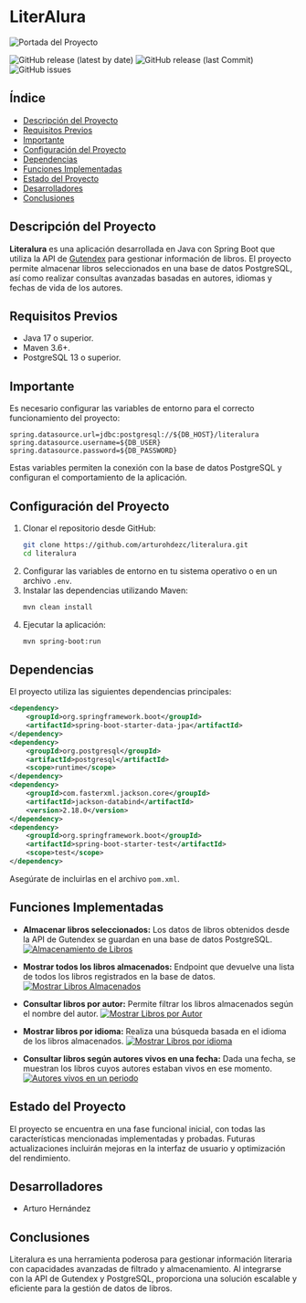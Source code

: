 # LiterAlura


![Portada del Proyecto](https://www.sydle.com/blog/assets/post/biblioteca-digital-63e521409e3c274f1050e336/capa%20biblioteca%20digital.png) 


![GitHub release (latest by date)](https://img.shields.io/github/v/release/usuario/literalura)
![GitHub release (last Commit)](https://img.shields.io/badge/last_commit-15%2F12%2F2024-brightgreen)
![GitHub issues](https://img.shields.io/github/issues/usuario/literalura)


## Índice

- [Descripción del Proyecto](#descripción-del-proyecto)
- [Requisitos Previos](#requisitos-previos)
- [Importante](#importante)
- [Configuración del Proyecto](#configuración-del-proyecto)
- [Dependencias](#dependencias)
- [Funciones Implementadas](#funciones-implementadas)
- [Estado del Proyecto](#estado-del-proyecto)
- [Desarrolladores](#desarrolladores)
- [Conclusiones](#conclusiones)

## Descripción del Proyecto

**Literalura** es una aplicación desarrollada en Java con Spring Boot que utiliza la API de [Gutendex](https://gutendex.com) para gestionar información de libros. El proyecto permite almacenar libros seleccionados en una base de datos PostgreSQL, así como realizar consultas avanzadas basadas en autores, idiomas y fechas de vida de los autores.

## Requisitos Previos

- Java 17 o superior.
- Maven 3.6+.
- PostgreSQL 13 o superior.

## Importante

Es necesario configurar las variables de entorno para el correcto funcionamiento del proyecto:

```properties
spring.datasource.url=jdbc:postgresql://${DB_HOST}/literalura
spring.datasource.username=${DB_USER}
spring.datasource.password=${DB_PASSWORD}
```

Estas variables permiten la conexión con la base de datos PostgreSQL y configuran el comportamiento de la aplicación.

## Configuración del Proyecto

1. Clonar el repositorio desde GitHub:
   ```bash
   git clone https://github.com/arturohdezc/literalura.git
   cd literalura
   ```
2. Configurar las variables de entorno en tu sistema operativo o en un archivo `.env`.
3. Instalar las dependencias utilizando Maven:
   ```bash
   mvn clean install
   ```
4. Ejecutar la aplicación:
   ```bash
   mvn spring-boot:run
   ```

## Dependencias

El proyecto utiliza las siguientes dependencias principales:

```xml
<dependency>
    <groupId>org.springframework.boot</groupId>
    <artifactId>spring-boot-starter-data-jpa</artifactId>
</dependency>
<dependency>
    <groupId>org.postgresql</groupId>
    <artifactId>postgresql</artifactId>
    <scope>runtime</scope>
</dependency>
<dependency>
    <groupId>com.fasterxml.jackson.core</groupId>
    <artifactId>jackson-databind</artifactId>
    <version>2.18.0</version>
</dependency>
<dependency>
    <groupId>org.springframework.boot</groupId>
    <artifactId>spring-boot-starter-test</artifactId>
    <scope>test</scope>
</dependency>
```

Asegúrate de incluirlas en el archivo `pom.xml`.

## Funciones Implementadas

- **Almacenar libros seleccionados:**
  Los datos de libros obtenidos desde la API de Gutendex se guardan en una base de datos PostgreSQL.
  [![Almacenamiento de Libros](https://img.freepik.com/vector-gratis/diseno-maqueta-plantilla-reproductor-video-negro_1017-36895.jpg)](https://drive.google.com/file/d/1svm_F9eaUIlpye1da3CwOg5A3aiMkhdP/view?usp=share_link)

- **Mostrar todos los libros almacenados:**
  Endpoint que devuelve una lista de todos los libros registrados en la base de datos.
  [![Mostrar Libros Almacenados](https://img.freepik.com/vector-gratis/diseno-maqueta-plantilla-reproductor-video-negro_1017-36895.jpg)](https://drive.google.com/file/d/1Xkfa7qvyUGVi1W3oSuHUinclB3nr-gor/view?usp=share_link)

- **Consultar libros por autor:**
  Permite filtrar los libros almacenados según el nombre del autor.
 [ ![Mostrar Libros por Autor](https://img.freepik.com/vector-gratis/diseno-maqueta-plantilla-reproductor-video-negro_1017-36895.jpg)](https://drive.google.com/file/d/1f_iTCh1X9lfDkJaN_oKQpm04ECWEuJWx/view?usp=share_link)

- **Mostrar libros por idioma:**
  Realiza una búsqueda basada en el idioma de los libros almacenados.
 [ ![Mostrar Libros por idioma](https://img.freepik.com/vector-gratis/diseno-maqueta-plantilla-reproductor-video-negro_1017-36895.jpg)](https://drive.google.com/file/d/1Bi1qpAHAttdVFEFmAE_jmYrzmQ2v5E8o/view?usp=share_link)

- **Consultar libros según autores vivos en una fecha:**
  Dada una fecha, se muestran los libros cuyos autores estaban vivos en ese momento.
  [![Autores vivos en un periodo](https://img.freepik.com/vector-gratis/diseno-maqueta-plantilla-reproductor-video-negro_1017-36895.jpg)](https://drive.google.com/file/d/1Bi1qpAHAttdVFEFmAE_jmYrzmQ2v5E8o/view?usp=share_link)

## Estado del Proyecto

El proyecto se encuentra en una fase funcional inicial, con todas las características mencionadas implementadas y probadas. Futuras actualizaciones incluirán mejoras en la interfaz de usuario y optimización del rendimiento.

## Desarrolladores

- Arturo Hernández

## Conclusiones

Literalura es una herramienta poderosa para gestionar información literaria con capacidades avanzadas de filtrado y almacenamiento. Al integrarse con la API de Gutendex y PostgreSQL, proporciona una solución escalable y eficiente para la gestión de datos de libros.
